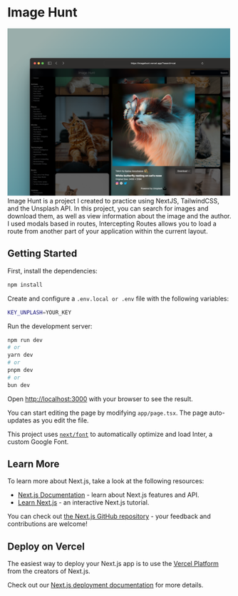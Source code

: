 # Image Hunt
<img src="preview.png" alt="drawing" width="500"/>
Image Hunt is a project I created to practice using NextJS, TailwindCSS, and the Unsplash API. In this project, you can search for images and download them, as well as view information about the image and the author.
I used modals based in routes, Intercepting Routes allows you to load a route from another part of your application within the current layout.

## Getting Started

First, install the dependencies:

```bash
npm install
```

Create and configure a `.env.local or .env` file with the following variables:

```bash
KEY_UNPLASH=YOUR_KEY
```

 Run the development server:

```bash
npm run dev
# or
yarn dev
# or
pnpm dev
# or
bun dev
```

Open [http://localhost:3000](http://localhost:3000) with your browser to see the result.

You can start editing the page by modifying `app/page.tsx`. The page auto-updates as you edit the file.

This project uses [`next/font`](https://nextjs.org/docs/basic-features/font-optimization) to automatically optimize and load Inter, a custom Google Font.

## Learn More

To learn more about Next.js, take a look at the following resources:

- [Next.js Documentation](https://nextjs.org/docs) - learn about Next.js features and API.
- [Learn Next.js](https://nextjs.org/learn) - an interactive Next.js tutorial.

You can check out [the Next.js GitHub repository](https://github.com/vercel/next.js/) - your feedback and contributions are welcome!

## Deploy on Vercel

The easiest way to deploy your Next.js app is to use the [Vercel Platform](https://vercel.com/new?utm_medium=default-template&filter=next.js&utm_source=create-next-app&utm_campaign=create-next-app-readme) from the creators of Next.js.

Check out our [Next.js deployment documentation](https://nextjs.org/docs/deployment) for more details.
